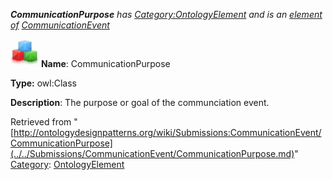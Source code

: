 ___CommunicationPurpose__ has [Category:OntologyElement](../../Category/OntologyElement.md "Category:OntologyElement") and is an [element of](../../Property/ElementOf.md "Property:ElementOf") [CommunicationEvent](../../Submissions/CommunicationEvent.md "Submissions:CommunicationEvent")_


  




[![Class](../../images/thumb/2/27/Class.gif/45px-Class.gif)](../../Image/Class.gif.md "Class")
__Name__: CommunicationPurpose 


__Type:__ owl:Class 


__Description__: The purpose or goal of the communciation event. 





Retrieved from "[http://ontologydesignpatterns.org/wiki/Submissions:CommunicationEvent/CommunicationPurpose](../../Submissions/CommunicationEvent/CommunicationPurpose.md)"
 [Category](http://ontologydesignpatterns.org/wiki/Special:Categories "Special:Categories"): [OntologyElement](../../Category/OntologyElement.md "Category:OntologyElement")